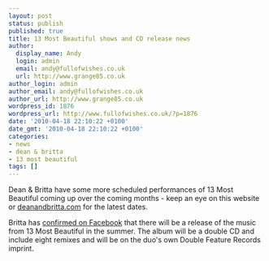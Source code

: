 ```yaml
---
layout: post
status: publish
published: true
title: 13 Most Beautiful shows and CD release news
author:
  display_name: Andy
  login: admin
  email: andy@fullofwishes.co.uk
  url: http://www.grange85.co.uk
author_login: admin
author_email: andy@fullofwishes.co.uk
author_url: http://www.grange85.co.uk
wordpress_id: 1876
wordpress_url: http://www.fullofwishes.co.uk/?p=1876
date: '2010-04-18 22:10:22 +0100'
date_gmt: '2010-04-18 22:10:22 +0100'
categories:
- news
- dean & britta
- 13 most beautiful
tags: []
---
```

<p>Dean & Britta have some more scheduled performances of 13 Most Beautiful coming up over the coming months - <span class="removed_link" title="http://db.fullofwishes.co.uk/upcoming/dean_and_britta/">keep an eye on this website</span> or <a href="http://www.deanandbritta.com/blog/?page_id=218/">deanandbritta.com</a> for the latest dates.</p>
<p>Britta has <a href="http://www.facebook.com/photo.php?pid=4505176&id=8289570799&comments&ref=mf">confirmed on Facebook</a> that there will be a release of the music from 13 Most Beautiful in the summer. The album will be a double CD and include eight remixes and will be on the duo's own Double Feature Records imprint.</p>
